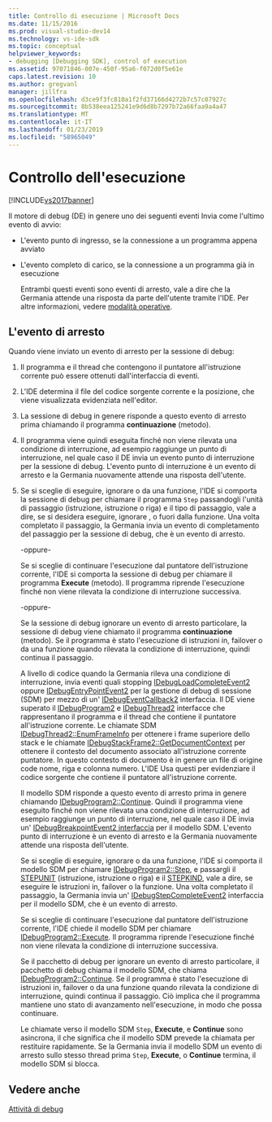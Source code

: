 ```yaml
---
title: Controllo di esecuzione | Microsoft Docs
ms.date: 11/15/2016
ms.prod: visual-studio-dev14
ms.technology: vs-ide-sdk
ms.topic: conceptual
helpviewer_keywords:
- debugging [Debugging SDK], control of execution
ms.assetid: 97071846-007e-450f-95a6-f072d0f5e61e
caps.latest.revision: 10
ms.author: gregvanl
manager: jillfra
ms.openlocfilehash: d3ce9f3fc810a1f2fd37166d4272b7c57c07927c
ms.sourcegitcommit: 8b538eea125241e9d6d8b7297b72a66faa9a4a47
ms.translationtype: MT
ms.contentlocale: it-IT
ms.lasthandoff: 01/23/2019
ms.locfileid: "58965049"
---
```

# <a name="control-of-execution"></a>Controllo dell'esecuzione
[!INCLUDE[vs2017banner](../../includes/vs2017banner.md)]

Il motore di debug (DE) in genere uno dei seguenti eventi Invia come l'ultimo evento di avvio:  
  
- L'evento punto di ingresso, se la connessione a un programma appena avviato  
  
- L'evento completo di carico, se la connessione a un programma già in esecuzione  
  
  Entrambi questi eventi sono eventi di arresto, vale a dire che la Germania attende una risposta da parte dell'utente tramite l'IDE. Per altre informazioni, vedere [modalità operative](../../extensibility/debugger/operational-modes.md).  
  
## <a name="stopping-event"></a>L'evento di arresto  
 Quando viene inviato un evento di arresto per la sessione di debug:  
  
1. Il programma e il thread che contengono il puntatore all'istruzione corrente può essere ottenuti dall'interfaccia di eventi.  
  
2. L'IDE determina il file del codice sorgente corrente e la posizione, che viene visualizzata evidenziata nell'editor.  
  
3. La sessione di debug in genere risponde a questo evento di arresto prima chiamando il programma **continuazione** (metodo).  
  
4. Il programma viene quindi eseguita finché non viene rilevata una condizione di interruzione, ad esempio raggiunge un punto di interruzione, nel quale caso il DE invia un evento punto di interruzione per la sessione di debug. L'evento punto di interruzione è un evento di arresto e la Germania nuovamente attende una risposta dell'utente.  
  
5. Se si sceglie di eseguire, ignorare o da una funzione, l'IDE si comporta la sessione di debug per chiamare il programma `Step` passandogli l'unità di passaggio (istruzione, istruzione o riga) e il tipo di passaggio, vale a dire, se si desidera eseguire, ignorare , o fuori dalla funzione. Una volta completato il passaggio, la Germania invia un evento di completamento del passaggio per la sessione di debug, che è un evento di arresto.  
  
    -oppure-  
  
    Se si sceglie di continuare l'esecuzione dal puntatore dell'istruzione corrente, l'IDE si comporta la sessione di debug per chiamare il programma **Execute** (metodo). Il programma riprende l'esecuzione finché non viene rilevata la condizione di interruzione successiva.  
  
    -oppure-  
  
    Se la sessione di debug ignorare un evento di arresto particolare, la sessione di debug viene chiamato il programma **continuazione** (metodo). Se il programma è stato l'esecuzione di istruzioni in, failover o da una funzione quando rilevata la condizione di interruzione, quindi continua il passaggio.  
  
   A livello di codice quando la Germania rileva una condizione di interruzione, invia eventi quali stopping [IDebugLoadCompleteEvent2](../../extensibility/debugger/reference/idebugloadcompleteevent2.md) oppure [IDebugEntryPointEvent2](../../extensibility/debugger/reference/idebugentrypointevent2.md) per la gestione di debug di sessione (SDM) per mezzo di un' [IDebugEventCallback2](../../extensibility/debugger/reference/idebugeventcallback2.md) interfaccia. Il DE viene superato il [IDebugProgram2](../../extensibility/debugger/reference/idebugprogram2.md) e [IDebugThread2](../../extensibility/debugger/reference/idebugthread2.md) interfacce che rappresentano il programma e il thread che contiene il puntatore all'istruzione corrente. Le chiamate SDM [IDebugThread2::EnumFrameInfo](../../extensibility/debugger/reference/idebugthread2-enumframeinfo.md) per ottenere i frame superiore dello stack e le chiamate [IDebugStackFrame2::GetDocumentContext](../../extensibility/debugger/reference/idebugstackframe2-getdocumentcontext.md) per ottenere il contesto del documento associato all'istruzione corrente puntatore. In questo contesto di documento è in genere un file di origine code nome, riga e colonna numero. L'IDE Usa questi per evidenziare il codice sorgente che contiene il puntatore all'istruzione corrente.  
  
   Il modello SDM risponde a questo evento di arresto prima in genere chiamando [IDebugProgram2::Continue](../../extensibility/debugger/reference/idebugprogram2-continue.md). Quindi il programma viene eseguito finché non viene rilevata una condizione di interruzione, ad esempio raggiunge un punto di interruzione, nel quale caso il DE invia un' [IDebugBreakpointEvent2 interfaccia](../../extensibility/debugger/reference/idebugbreakpointevent2.md) per il modello SDM. L'evento punto di interruzione è un evento di arresto e la Germania nuovamente attende una risposta dell'utente.  
  
   Se si sceglie di eseguire, ignorare o da una funzione, l'IDE si comporta il modello SDM per chiamare [IDebugProgram2::Step](../../extensibility/debugger/reference/idebugprogram2-step.md), e passargli il [STEPUNIT](../../extensibility/debugger/reference/stepunit.md) (istruzione, istruzione o riga) e il [ STEPKIND](../../extensibility/debugger/reference/stepkind.md), vale a dire, se eseguire le istruzioni in, failover o la funzione. Una volta completato il passaggio, la Germania invia un' [IDebugStepCompleteEvent2](../../extensibility/debugger/reference/idebugstepcompleteevent2.md) interfaccia per il modello SDM, che è un evento di arresto.  
  
   Se si sceglie di continuare l'esecuzione dal puntatore dell'istruzione corrente, l'IDE chiede il modello SDM per chiamare [IDebugProgram2::Execute](../../extensibility/debugger/reference/idebugprogram2-execute.md). Il programma riprende l'esecuzione finché non viene rilevata la condizione di interruzione successiva.  
  
   Se il pacchetto di debug per ignorare un evento di arresto particolare, il pacchetto di debug chiama il modello SDM, che chiama [IDebugProgram2::Continue](../../extensibility/debugger/reference/idebugprogram2-continue.md). Se il programma è stato l'esecuzione di istruzioni in, failover o da una funzione quando rilevata la condizione di interruzione, quindi continua il passaggio. Ciò implica che il programma mantiene uno stato di avanzamento nell'esecuzione, in modo che possa continuare.  
  
   Le chiamate verso il modello SDM `Step`, **Execute**, e **Continue** sono asincrona, il che significa che il modello SDM prevede la chiamata per restituire rapidamente. Se la Germania invia il modello SDM un evento di arresto sullo stesso thread prima `Step`, **Execute**, o **Continue** termina, il modello SDM si blocca.  
  
## <a name="see-also"></a>Vedere anche  
 [Attività di debug](../../extensibility/debugger/debugging-tasks.md)
